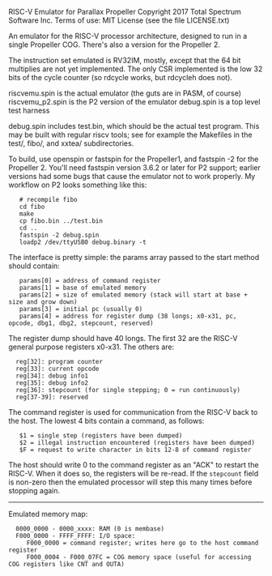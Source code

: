RISC-V Emulator for Parallax Propeller
Copyright 2017 Total Spectrum Software Inc.
Terms of use: MIT License (see the file LICENSE.txt)

An emulator for the RISC-V processor architecture, designed to run
in a single Propeller COG. There's also a version for the Propeller 2.

The instruction set emulated is RV32IM, mostly, except that the 64 bit
multiplies are not yet implemented. The only CSR implemented is
the low 32 bits of the cycle counter (so rdcycle works, but rdcycleh does
not).

riscvemu.spin is the actual emulator (the guts are in PASM, of course)
riscvemu_p2.spin is the P2 version of the emulator
debug.spin is a top level test harness

debug.spin includes test.bin, which should be the actual test program.
This may be built with regular riscv tools; see for example the Makefiles
in the test/, fibo/, and xxtea/ subdirectories.

To build, use openspin or fastspin for the Propeller1, and fastspin -2 for
the Propeller 2. You'll need fastspin version 3.6.2 or later for P2
support; earlier versions had some bugs that cause the emulator not to
work properly. My workflow on P2 looks something like this:
```
   # recompile fibo
   cd fibo
   make
   cp fibo.bin ../test.bin
   cd ..
   fastspin -2 debug.spin
   loadp2 /dev/ttyUSB0 debug.binary -t
```
The interface is pretty simple: the params array passed to the start
method should contain:
```   
   params[0] = address of command register
   params[1] = base of emulated memory
   params[2] = size of emulated memory (stack will start at base + size and grow down)
   params[3] = initial pc (usually 0)
   params[4] = address for register dump (38 longs; x0-x31, pc, opcode, dbg1, dbg2, stepcount, reserved)
```

The register dump should have 40 longs. The first 32 are the RISC-V general
purpose registers x0-x31. The others are:
```
  reg[32]: program counter
  reg[33]: current opcode
  reg[34]: debug info1
  reg[35]: debug info2
  reg[36]: stepcount (for single stepping; 0 = run continuously)
  reg[37-39]: reserved
```

The command register is used for communication from the RISC-V back to the host.
The lowest 4 bits contain a command, as follows:
```
   $1 = single step (registers have been dumped)
   $2 = illegal instruction encountered (registers have been dumped)
   $F = request to write character in bits 12-8 of command register
```

The host should write 0 to the command register as an "ACK" to restart
the RISC-V. When it does so, the registers will be re-read. If the
`stepcount` field is non-zero then the emulated processor will step
this many times before stopping again.
   
---------------------------------------------------------------------
Emulated memory map:
```
  0000_0000 - 0000_xxxx: RAM (0 is membase)
  F000_0000 - FFFF_FFFF: I/O space:
     F000_0000 = command register; writes here go to the host command register
     F000_0004 - F000_07FC = COG memory space (useful for accessing COG registers like CNT and OUTA)
```